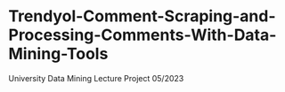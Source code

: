 # Trendyol-Comment-Scraping-and-Processing-Comments-With-Data-Mining-Tools
University Data Mining Lecture Project 05/2023

